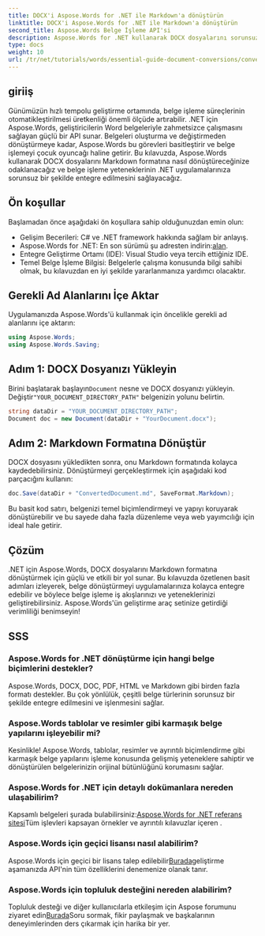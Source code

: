 ```yaml
---
title: DOCX'i Aspose.Words for .NET ile Markdown'a dönüştürün
linktitle: DOCX'i Aspose.Words for .NET ile Markdown'a dönüştürün
second_title: Aspose.Words Belge İşleme API'si
description: Aspose.Words for .NET kullanarak DOCX dosyalarını sorunsuz bir şekilde Markdown'a dönüştürerek .NET uygulamalarınızı nasıl geliştireceğinizi keşfedin. Bu kapsamlı kılavuz adım adım talimatlar ve SSS içerir.
type: docs
weight: 10
url: /tr/net/tutorials/words/essential-guide-document-conversions/convert-docx-to-markdown/
---
```

## giriiş

Günümüzün hızlı tempolu geliştirme ortamında, belge işleme süreçlerinin otomatikleştirilmesi üretkenliği önemli ölçüde artırabilir. .NET için Aspose.Words, geliştiricilerin Word belgeleriyle zahmetsizce çalışmasını sağlayan güçlü bir API sunar. Belgeleri oluşturma ve değiştirmeden dönüştürmeye kadar, Aspose.Words bu görevleri basitleştirir ve belge işlemeyi çocuk oyuncağı haline getirir. Bu kılavuzda, Aspose.Words kullanarak DOCX dosyalarını Markdown formatına nasıl dönüştüreceğinize odaklanacağız ve belge işleme yeteneklerinin .NET uygulamalarınıza sorunsuz bir şekilde entegre edilmesini sağlayacağız.

## Ön koşullar

Başlamadan önce aşağıdaki ön koşullara sahip olduğunuzdan emin olun:

- Gelişim Becerileri: C# ve .NET framework hakkında sağlam bir anlayış.
-  Aspose.Words for .NET: En son sürümü şu adresten indirin:[alan](https://releases.aspose.com/words/net/).
- Entegre Geliştirme Ortamı (IDE): Visual Studio veya tercih ettiğiniz IDE.
- Temel Belge İşleme Bilgisi: Belgelerle çalışma konusunda bilgi sahibi olmak, bu kılavuzdan en iyi şekilde yararlanmanıza yardımcı olacaktır.

## Gerekli Ad Alanlarını İçe Aktar

Uygulamanızda Aspose.Words'ü kullanmak için öncelikle gerekli ad alanlarını içe aktarın:

```csharp
using Aspose.Words;
using Aspose.Words.Saving;
```

## Adım 1: DOCX Dosyanızı Yükleyin

 Birini başlatarak başlayın`Document` nesne ve DOCX dosyanızı yükleyin. Değiştir`"YOUR_DOCUMENT_DIRECTORY_PATH"` belgenizin yolunu belirtin.

```csharp
string dataDir = "YOUR_DOCUMENT_DIRECTORY_PATH";
Document doc = new Document(dataDir + "YourDocument.docx");
```

## Adım 2: Markdown Formatına Dönüştür

DOCX dosyasını yükledikten sonra, onu Markdown formatında kolayca kaydedebilirsiniz. Dönüştürmeyi gerçekleştirmek için aşağıdaki kod parçacığını kullanın:

```csharp
doc.Save(dataDir + "ConvertedDocument.md", SaveFormat.Markdown);
```

Bu basit kod satırı, belgenizi temel biçimlendirmeyi ve yapıyı koruyarak dönüştürebilir ve bu sayede daha fazla düzenleme veya web yayımcılığı için ideal hale getirir.

## Çözüm

.NET için Aspose.Words, DOCX dosyalarını Markdown formatına dönüştürmek için güçlü ve etkili bir yol sunar. Bu kılavuzda özetlenen basit adımları izleyerek, belge dönüştürmeyi uygulamalarınıza kolayca entegre edebilir ve böylece belge işleme iş akışlarınızı ve yeteneklerinizi geliştirebilirsiniz. Aspose.Words'ün geliştirme araç setinize getirdiği verimliliği benimseyin!

## SSS

### Aspose.Words for .NET dönüştürme için hangi belge biçimlerini destekler?

Aspose.Words, DOCX, DOC, PDF, HTML ve Markdown gibi birden fazla formatı destekler. Bu çok yönlülük, çeşitli belge türlerinin sorunsuz bir şekilde entegre edilmesini ve işlenmesini sağlar.

### Aspose.Words tablolar ve resimler gibi karmaşık belge yapılarını işleyebilir mi?

Kesinlikle! Aspose.Words, tablolar, resimler ve ayrıntılı biçimlendirme gibi karmaşık belge yapılarını işleme konusunda gelişmiş yeteneklere sahiptir ve dönüştürülen belgelerinizin orijinal bütünlüğünü korumasını sağlar.

### Aspose.Words for .NET için detaylı dokümanlara nereden ulaşabilirim?

 Kapsamlı belgeleri şurada bulabilirsiniz:[Aspose.Words for .NET referans sitesi](https://reference.aspose.com/words/net/)Tüm işlevleri kapsayan örnekler ve ayrıntılı kılavuzlar içeren .

### Aspose.Words için geçici lisansı nasıl alabilirim?

 Aspose.Words için geçici bir lisans talep edilebilir[Burada](https://purchase.conholdate.com/temporary-license/)geliştirme aşamanızda API'nin tüm özelliklerini denemenize olanak tanır.

### Aspose.Words için topluluk desteğini nereden alabilirim?

 Topluluk desteği ve diğer kullanıcılarla etkileşim için Aspose forumunu ziyaret edin[Burada](https://forum.aspose.com/c/words/8)Soru sormak, fikir paylaşmak ve başkalarının deneyimlerinden ders çıkarmak için harika bir yer.